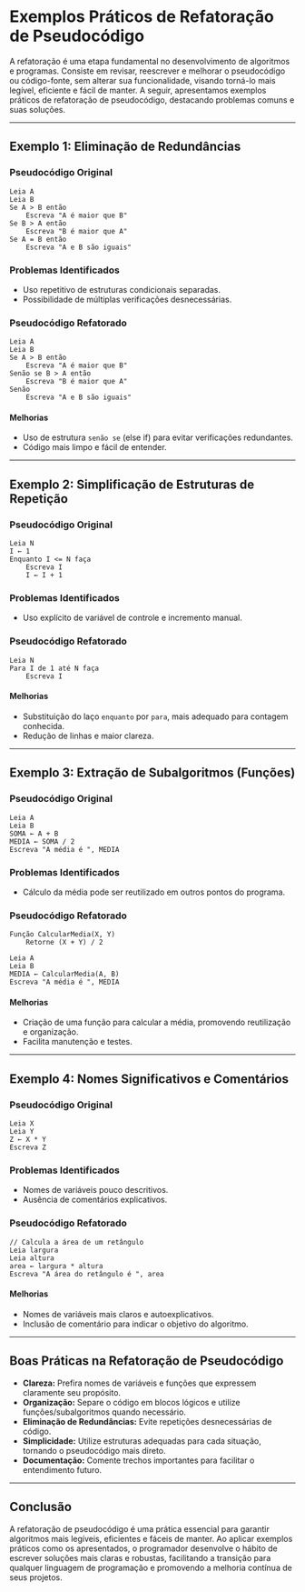 
# Exemplos Práticos de Refatoração de Pseudocódigo

A refatoração é uma etapa fundamental no desenvolvimento de algoritmos e programas. Consiste em revisar, reescrever e melhorar o pseudocódigo ou código-fonte, sem alterar sua funcionalidade, visando torná-lo mais legível, eficiente e fácil de manter. A seguir, apresentamos exemplos práticos de refatoração de pseudocódigo, destacando problemas comuns e suas soluções.

---

## Exemplo 1: Eliminação de Redundâncias

### Pseudocódigo Original

```plaintext
Leia A
Leia B
Se A > B então
    Escreva "A é maior que B"
Se B > A então
    Escreva "B é maior que A"
Se A = B então
    Escreva "A e B são iguais"
```

### Problemas Identificados

- Uso repetitivo de estruturas condicionais separadas.
- Possibilidade de múltiplas verificações desnecessárias.

### Pseudocódigo Refatorado

```plaintext
Leia A
Leia B
Se A > B então
    Escreva "A é maior que B"
Senão se B > A então
    Escreva "B é maior que A"
Senão
    Escreva "A e B são iguais"
```

#### **Melhorias**
- Uso de estrutura `senão se` (else if) para evitar verificações redundantes.
- Código mais limpo e fácil de entender.

---

## Exemplo 2: Simplificação de Estruturas de Repetição

### Pseudocódigo Original

```plaintext
Leia N
I ← 1
Enquanto I <= N faça
    Escreva I
    I ← I + 1
```

### Problemas Identificados

- Uso explícito de variável de controle e incremento manual.

### Pseudocódigo Refatorado

```plaintext
Leia N
Para I de 1 até N faça
    Escreva I
```

#### **Melhorias**
- Substituição do laço `enquanto` por `para`, mais adequado para contagem conhecida.
- Redução de linhas e maior clareza.

---

## Exemplo 3: Extração de Subalgoritmos (Funções)

### Pseudocódigo Original

```plaintext
Leia A
Leia B
SOMA ← A + B
MEDIA ← SOMA / 2
Escreva "A média é ", MEDIA
```

### Problemas Identificados

- Cálculo da média pode ser reutilizado em outros pontos do programa.

### Pseudocódigo Refatorado

```plaintext
Função CalcularMedia(X, Y)
    Retorne (X + Y) / 2

Leia A
Leia B
MEDIA ← CalcularMedia(A, B)
Escreva "A média é ", MEDIA
```

#### **Melhorias**
- Criação de uma função para calcular a média, promovendo reutilização e organização.
- Facilita manutenção e testes.

---

## Exemplo 4: Nomes Significativos e Comentários

### Pseudocódigo Original

```plaintext
Leia X
Leia Y
Z ← X * Y
Escreva Z
```

### Problemas Identificados

- Nomes de variáveis pouco descritivos.
- Ausência de comentários explicativos.

### Pseudocódigo Refatorado

```plaintext
// Calcula a área de um retângulo
Leia largura
Leia altura
area ← largura * altura
Escreva "A área do retângulo é ", area
```

#### **Melhorias**
- Nomes de variáveis mais claros e autoexplicativos.
- Inclusão de comentário para indicar o objetivo do algoritmo.

---

## Boas Práticas na Refatoração de Pseudocódigo

- **Clareza:** Prefira nomes de variáveis e funções que expressem claramente seu propósito.
- **Organização:** Separe o código em blocos lógicos e utilize funções/subalgoritmos quando necessário.
- **Eliminação de Redundâncias:** Evite repetições desnecessárias de código.
- **Simplicidade:** Utilize estruturas adequadas para cada situação, tornando o pseudocódigo mais direto.
- **Documentação:** Comente trechos importantes para facilitar o entendimento futuro.

---

## Conclusão

A refatoração de pseudocódigo é uma prática essencial para garantir algoritmos mais legíveis, eficientes e fáceis de manter. Ao aplicar exemplos práticos como os apresentados, o programador desenvolve o hábito de escrever soluções mais claras e robustas, facilitando a transição para qualquer linguagem de programação e promovendo a melhoria contínua de seus projetos.
```
